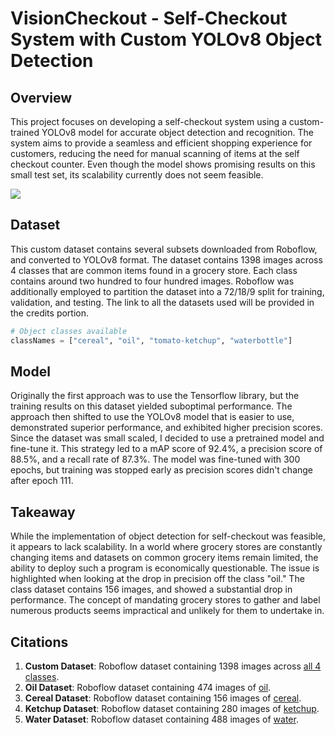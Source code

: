 # VisionCheckout - Self-Checkout System with Custom YOLOv8 Object Detection

## Overview
This project focuses on developing a self-checkout system using a custom-trained YOLOv8 model for accurate object detection and recognition. The system aims to provide a seamless and efficient shopping experience for customers, reducing the need for manual scanning of items at the self checkout counter. Even though the model shows promising results on this small test set, its scalability currently does not seem feasible.

![](https://github.com/moeodeh3/VisionSelfCheckout/blob/main/showCase.gif)

## Dataset
This custom dataset contains several subsets downloaded from Roboflow, and converted to YOLOv8 format. The dataset contains 1398 images across 4 classes that are common items found in a grocery store. Each class contains around two hundred to four hundred images. Roboflow was additionally employed to partition the dataset into a 72/18/9 split for training, validation, and testing. The link to all the datasets used will be provided in the credits portion.

```python
# Object classes available
classNames = ["cereal", "oil", "tomato-ketchup", "waterbottle"]
```

## Model 
Originally the first approach was to use the Tensorflow library, but the training results on this dataset yielded suboptimal performance. The approach then shifted to use the YOLOv8 model that is easier to use, demonstrated superior performance, and exhibited higher precision scores. Since the dataset was small scaled, I decided to use a pretrained model and fine-tune it. This strategy led to a mAP score of 92.4%, a precision score of 88.5%, and a recall rate of 87.3%. The model was fine-tuned with 300 epochs, but training was stopped early as precision scores didn't change after epoch 111. 

## Takeaway
While the implementation of object detection for self-checkout was feasible, it appears to lack scalability. In a world where grocery stores are constantly changing items and datasets on common grocery items remain limited, the ability to deploy such a program is economically questionable. The issue is highlighted when looking at the drop in precision off the class "oil." The class dataset contains 156 images, and showed a substantial drop in performance. The concept of mandating grocery stores to gather and label numerous products seems impractical and unlikely for them to undertake in.

## Citations
1. **Custom Dataset**: Roboflow dataset containing 1398 images across [all 4 classes](https://universe.roboflow.com/moe-odeh-l1ge1/moes-checkout).
2. **Oil Dataset**: Roboflow dataset containing 474 images of [oil](https://universe.roboflow.com/ingredientmodel/oil-qh1x9/browse).
4. **Cereal Dataset**: Roboflow dataset containing 156 images of [cereal](https://universe.roboflow.com/robocup2022-kogzd/cereal-j0nck).
5. **Ketchup Dataset**: Roboflow dataset containing 280 images of [ketchup](https://universe.roboflow.com/graduation-project-3v6ak/ketchup-5ynkxe).
6. **Water Dataset**: Roboflow dataset containing 488 images of [water](https://universe.roboflow.com/robocup2022-kogzd/waterbottle).
